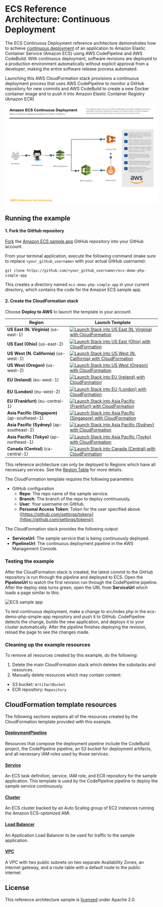 # ECS Reference Architecture: Continuous Deployment

The ECS Continuous Deployment reference architecture demonstrates how to achieve
[continuous deployment][continuous-deployment] of an application to Amazon
Elastic Container Serivice (Amazon ECS) using AWS CodePipeline and AWS
CodeBuild. With continuous deployment, software revisions are deployed to a
production environment automatically without explicit approval from a developer,
making the entire software release process automated.

Launching this AWS CloudFormation stack provisions a continuous deployment
process that uses AWS CodePipeline to monitor a GitHub repository for new
commits and AWS CodeBuild to create a new Docker container image and to push it
into Amazon Elastic Container Registry (Amazon ECR)

[![](images/architecture.png)][architecture]

## Running the example

#### 1. Fork the GitHub repository

[Fork](https://help.github.com/articles/fork-a-repo/) the [Amazon ECS sample
app](https://github.com/awslabs/ecs-demo-php-simple-app) GitHub repository into
your GitHub account.

From your terminal application, execute the following command (make sure to
replace `<your_github_username>` with your actual GitHub username):

```console
git clone https://github.com/<your_github_username>/ecs-demo-php-simple-app
```

This creates a directory named `ecs-demo-php-simple-app` in your current
directory, which contains the code for the Amazon ECS sample app.

#### 2. Create the CloudFormation stack

Choose **Deploy to AWS** to launch the template in your account.

Region | Launch Template
------------ | -------------
**US East (N. Virginia)** (us-east-1) | [![Launch Stack into US East (N. Virginia) with CloudFormation](/images/deploy-to-aws.png)](https://console.aws.amazon.com/cloudformation/home?region=us-east-1#/stacks/new?stackName=ECS-ContinuousDeployment&templateURL=https://s3.amazonaws.com/ecs-refarch-continuous-deployment-v2-us-east-1/ecs-refarch-continuous-deployment.yaml)
**US East (Ohio)** (us-east-2) | [![Launch Stack into US East (Ohio) with CloudFormation](/images/deploy-to-aws.png)](https://console.aws.amazon.com/cloudformation/home?region=us-east-2#/stacks/new?stackName=ECS-ContinuousDeployment&templateURL=https://s3.amazonaws.com/ecs-refarch-continuous-deployment-v2-us-east-2/ecs-refarch-continuous-deployment.yaml)
**US West (N. California)** (us-west-1) | [![Launch Stack into US West (N. California) with CloudFormation](/images/deploy-to-aws.png)](https://console.aws.amazon.com/cloudformation/home?region=us-west-1#/stacks/new?stackName=ECS-ContinuousDeployment&templateURL=https://s3.amazonaws.com/ecs-refarch-continuous-deployment-v2-us-west-1/ecs-refarch-continuous-deployment.yaml)
**US West (Oregon)** (us-west-2) | [![Launch Stack into US West (Oregon) with CloudFormation](/images/deploy-to-aws.png)](https://console.aws.amazon.com/cloudformation/home?region=us-west-2#/stacks/new?stackName=ECS-ContinuousDeployment&templateURL=https://s3.amazonaws.com/ecs-refarch-continuous-deployment-v2-us-west-2/ecs-refarch-continuous-deployment.yaml)
**EU (Ireland)** (eu-west-1) | [![Launch Stack into EU (Ireland) with CloudFormation](/images/deploy-to-aws.png)](https://console.aws.amazon.com/cloudformation/home?region=eu-west-1#/stacks/new?stackName=ECS-ContinuousDeployment&templateURL=https://s3.amazonaws.com/ecs-refarch-continuous-deployment-v2-eu-west-1/ecs-refarch-continuous-deployment.yaml)
**EU (London)** (eu-west-2) | [![Launch Stack into EU (London) with CloudFormation](/images/deploy-to-aws.png)](https://console.aws.amazon.com/cloudformation/home?region=eu-west-2#/stacks/new?stackName=ECS-ContinuousDeployment&templateURL=https://s3.amazonaws.com/ecs-refarch-continuous-deployment-v2-eu-west-2/ecs-refarch-continuous-deployment.yaml)
**EU (Frankfurt)** (eu-central-1) | [![Launch Stack into Asia Pacific (Frankfurt) with CloudFormation](/images/deploy-to-aws.png)](https://console.aws.amazon.com/cloudformation/home?region=eu-central-1#/stacks/new?stackName=ECS-ContinuousDeployment&templateURL=https://s3.amazonaws.com/ecs-refarch-continuous-deployment-v2-eu-central-1/ecs-refarch-continuous-deployment.yaml)
**Asia Pacific (Singapore)** (ap-southeast-1) | [![Launch Stack into Asia Pacific (Singapore) with CloudFormation](/images/deploy-to-aws.png)](https://console.aws.amazon.com/cloudformation/home?region=ap-southeast-1#/stacks/new?stackName=ECS-ContinuousDeployment&templateURL=https://s3.amazonaws.com/ecs-refarch-continuous-deployment-v2-ap-southeast-1/ecs-refarch-continuous-deployment.yaml)
**Asia Pacific (Sydney)** (ap-southeast-2) | [![Launch Stack into Asia Pacific (Sydney) with CloudFormation](/images/deploy-to-aws.png)](https://console.aws.amazon.com/cloudformation/home?region=ap-southeast-2#/stacks/new?stackName=ECS-ContinuousDeployment&templateURL=https://s3.amazonaws.com/ecs-refarch-continuous-deployment-v2-ap-southeast-2/ecs-refarch-continuous-deployment.yaml)
**Asia Pacific (Tokyo)** (ap-northeast-1) | [![Launch Stack into Asia Pacific (Toyko) with CloudFormation](/images/deploy-to-aws.png)](https://console.aws.amazon.com/cloudformation/home?region=ap-northeast-1#/stacks/new?stackName=ECS-ContinuousDeployment&templateURL=https://s3.amazonaws.com/ecs-refarch-continuous-deployment-v2-ap-northeast-1/ecs-refarch-continuous-deployment.yaml)
**Canada (Central)** (ca-central-1) | [![Launch Stack into Canada (Central) with CloudFormation](/images/deploy-to-aws.png)](https://console.aws.amazon.com/cloudformation/home?region=ca-central-1#/stacks/new?stackName=ECS-ContinuousDeployment&templateURL=https://s3.amazonaws.com/ecs-refarch-continuous-deployment-v2-ca-central-1/ecs-refarch-continuous-deployment.yaml)

This reference architecture can only be deployed to Regions which have all
necessary services. See the [Region
Table](https://aws.amazon.com/about-aws/global-infrastructure/regional-product-services/)
for more details.

The CloudFormation template requires the following parameters:

- GitHub configuration
  - **Repo**: The repo name of the sample service.
  - **Branch**: The branch of the repo to deploy continuously.
  - **User**: Your username on GitHub.
  - **Personal Access Token**: Token for the user specified above.
    ([https://github.com/settings/tokens](https://github.com/settings/tokens))

The CloudFormation stack provides the following output:

- **ServiceUrl**: The sample service that is being continuously deployed.
- **PipelineUrl**: The continuous deployment pipeline in the AWS Management
  Console.

### Testing the example

After the CloudFormation stack is created, the latest commit to the GitHub
repository is run through the pipeline and deployed to ECS. Open the
**PipelineUrl** to watch the first revision run through the CodePipeline
pipeline. After the deploy step turns green, open the URL from **ServiceUrl**
which loads a page similar to this:

![ECS sample app](http://docs.aws.amazon.com/AmazonECS/latest/developerguide/images/simple-php-app.png)

To test continuous deployment, make a change to src/index.php in the
ecs-demo-php-simple-app repository and push it to GitHub. CodePipeline detects
the change, builds the new application, and deploys it to your cluster
automatically. After the pipeline finishes deploying the revision, reload the
page to see the changes made.

### Cleaning up the example resources

To remove all resources created by this example, do the following:

1. Delete the main CloudFormation stack which deletes the substacks and resources.
1. Manually delete resources which may contain content:
  - S3 bucket: `ArtifactBucket`
  - ECR repository: `Repository`

## CloudFormation template resources

The following sections explains all of the resources created by the
CloudFormation template provided with this example.

#### [DeploymentPipeline](templates/deployment-pipeline.yaml)

  Resources that compose the deployment pipeline include the CodeBuild project,
  the CodePipeline pipeline, an S3 bucket for deployment artifacts, and all
  necessary IAM roles used by those services.

#### [Service](templates/service.yaml)

  An ECS task definition, service, IAM role, and ECR repository for the sample
  application. This template is used by the CodePipeline pipeline to deploy the
  sample service continuously.

#### [Cluster](templates/ecs-cluster.yaml)

  An ECS cluster backed by an Auto Scaling group of EC2 instances running the
  Amazon ECS-optimized AMI.

#### [Load Balancer](templates/load-balancer.yaml)

  An Application Load Balancer to be used for traffic to the sample application.

#### [VPC](templates/vpc.yaml)

  A VPC with two public subnets on two separate Availability Zones, an internet
  gateway, and a route table with a default route to the public internet.

## License

This reference architecture sample is [licensed][license] under Apache 2.0.

[continuous-deployment]: https://aws.amazon.com/devops/continuous-delivery/
[architecture]: images/architecture.pdf
[license]: LICENSE
